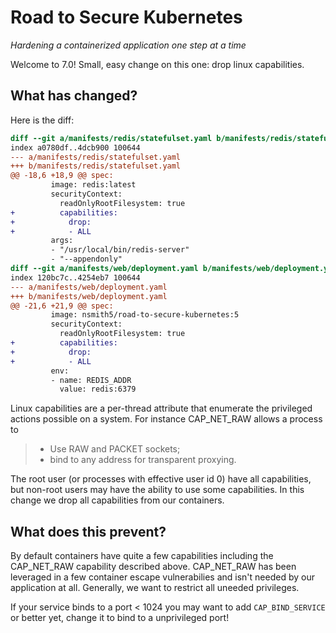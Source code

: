 # Road to Secure Kubernetes
_Hardening a containerized application one step at a time_

Welcome to 7.0! Small, easy change on this one: drop linux capabilities.
 
## What has changed?

Here is the diff:

```diff
diff --git a/manifests/redis/statefulset.yaml b/manifests/redis/statefulset.yaml
index a0780df..4dcb900 100644
--- a/manifests/redis/statefulset.yaml
+++ b/manifests/redis/statefulset.yaml
@@ -18,6 +18,9 @@ spec:
         image: redis:latest
         securityContext:
           readOnlyRootFilesystem: true
+          capabilities:
+            drop:
+            - ALL
         args:
         - "/usr/local/bin/redis-server"
         - "--appendonly"
diff --git a/manifests/web/deployment.yaml b/manifests/web/deployment.yaml
index 120bc7c..4254eb7 100644
--- a/manifests/web/deployment.yaml
+++ b/manifests/web/deployment.yaml
@@ -21,6 +21,9 @@ spec:
         image: nsmith5/road-to-secure-kubernetes:5
         securityContext:
           readOnlyRootFilesystem: true
+          capabilities:
+            drop:
+            - ALL
         env:
         - name: REDIS_ADDR
           value: redis:6379
```

Linux capabilities are a per-thread attribute that enumerate the privileged actions
possible on a system. For instance CAP_NET_RAW allows a process to

> * Use RAW and PACKET sockets;
> * bind to any address for transparent proxying.

The root user (or processes with effective user id 0) have all capabilities, but
non-root users may have the ability to use some capabilities. In this change we
drop all capabilities from our containers.

## What does this prevent?

By default containers have quite a few capabilities including the CAP_NET_RAW
capability described above. CAP_NET_RAW has been leveraged in a few container
escape vulnerabilies and isn't needed by our application at all. Generally,
we want to restrict all uneeded privileges.

If your service binds to a port < 1024 you may want to add `CAP_BIND_SERVICE`
or better yet, change it to bind to a unprivileged port!
